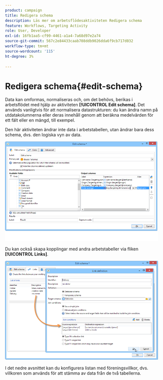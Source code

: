 ```yaml
---
product: campaign
title: Redigera schema
description: Läs mer om arbetsflödesaktiviteten Redigera schema
feature: Workflows, Targeting Activity
role: User, Developer
exl-id: 16fb1aa5-cf99-4461-a1a4-7a68d97e2a74
source-git-commit: 567c2e84433caab708ddb9026dda6f9cb717d032
workflow-type: tm+mt
source-wordcount: '115'
ht-degree: 3%

---
```


# Redigera schema{#edit-schema}



Data kan omformas, normaliseras och, om det behövs, berikas i arbetsflödet med hjälp av aktiviteten **[!UICONTROL Edit schema]**. Det används vanligtvis för att normalisera datastrukturen: du kan ändra namn på utdatakolumnerna eller deras innehåll genom att beräkna medelvärden för ett fält eller en mängd, till exempel.

Den här aktiviteten ändrar inte data i arbetstabellen, utan ändrar bara dess schema, dvs. den logiska vyn av data.

![](assets/wf_manipulation_box.png)

Du kan också skapa kopplingar med andra arbetstabeller via fliken **[!UICONTROL Links]**.

![](assets/wf_manipulation_box_link_tab.png)

I det nedre avsnittet kan du konfigurera listan med föreningsvillkor, dvs. villkoren som används för att stämma av data från de två tabellerna.
